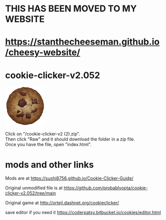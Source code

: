 # THIS HAS BEEN MOVED TO MY WEBSITE

# https://stanthecheeseman.github.io/cheesy-website/

# cookie-clicker-v2.052


<img src="img/perfectCookie.png" width="128">

Click on "/cookie-clicker-v2 (2).zip". <br>
Then click "Raw" and it should download the folder in a zip file. <br>
Once you have the file, open "index.html". <br>



# mods and other links
Mods are at https://sushi8756.github.io/Cookie-Clicker-Guide/

Original unmodified file is at https://github.com/probablyopta/cookie-clicker-v2.052/tree/main

Original game at http://orteil.dashnet.org/cookieclicker/

save editor if you need it https://coderpatsy.bitbucket.io/cookies/editor.html
